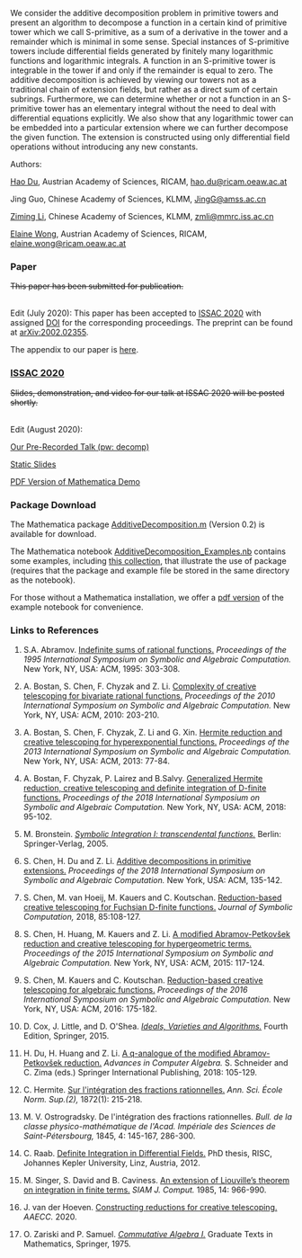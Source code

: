 We consider the additive decomposition problem in primitive towers and present an algorithm to decompose a function in a certain kind of primitive tower which we call S-primitive, as a sum of a derivative in the tower and a remainder which is minimal in some sense. Special instances of S-primitive towers include differential fields generated by finitely many logarithmic functions and logarithmic integrals. A function in an S-primitive tower is integrable in the tower if and only if the remainder is equal to zero. The additive decomposition is achieved by viewing our towers not as a traditional chain of extension fields, but rather as a direct sum of certain subrings. Furthermore, we can determine whether or not a function in an S-primitive tower has an elementary integral without the need to deal with differential equations explicitly. We also show that any logarithmic tower can be embedded into a particular extension where we can further decompose the given function. The extension is constructed using only differential field operations without introducing any new constants.

Authors:

[Hao Du](https://www.ricam.oeaw.ac.at/people/member/?firstname=Hao&lastname=Du), Austrian Academy of Sciences, RICAM, [hao.du@ricam.oeaw.ac.at](mailto:duhao@ricam.oeaw.ac.at)

Jing Guo, Chinese Academy of Sciences, KLMM, [JingG@amss.ac.cn](mailto:JingG@amss.ac.cn)

[Ziming	Li](http://www.mmrc.iss.ac.cn/~zmli),	Chinese Academy of Sciences, KLMM, [zmli@mmrc.iss.ac.cn](mailto:zmli@mmrc.iss.ac.cn)

[Elaine Wong](https://www.ricam.oeaw.ac.at/people/member/?firstname=Elaine&lastname=Wong), Austrian Academy of Sciences, RICAM, [elaine.wong@ricam.oeaw.ac.at](mailto:elaine.wong@ricam.oeaw.ac.at)

### Paper

<strike>This paper has been submitted for publication. </strike> <br />
<br />

Edit (July 2020): This paper has been accepted to [ISSAC 2020](http://www.issac-conference.org/2020/papers.php) with assigned [DOI](https://doi.org/10.1145/3373207.3404025) for the corresponding proceedings. The preprint can be found at [arXiv:2002.02355](https://arxiv.org/abs/2002.02355). 

The appendix to our paper is [here](http://wongey.github.io/add-decomp-sprimitive/appendix.pdf).

### [ISSAC 2020](http://www.issac-conference.org/2020/index.php)

<strike> Slides, demonstration, and video for our talk at ISSAC 2020 will be posted shortly. </strike> <br />
<br />

Edit (August 2020): 

[Our Pre-Recorded Talk (pw: decomp)](https://people.ricam.oeaw.ac.at/cloud/s/KfXPaowxteTyoXx)

[Static Slides](http://wongey.github.io/add-decomp-sprimitive/talkslides_noanimation.pdf)

[PDF Version of Mathematica Demo](http://wongey.github.io/add-decomp-sprimitive/mathematicademo.pdf)

### Package Download

The Mathematica package [AdditiveDecomposition.m](https://wongey.github.io/add-decomp-sprimitive/AdditiveDecomposition.m) (Version 0.2) is available for download.

The Mathematica notebook [AdditiveDecomposition_Examples.nb](https://wongey.github.io/add-decomp-sprimitive/AdditiveDecomposition_Examples.nb) contains some examples, including [this collection](https://wongey.github.io/add-decomp-sprimitive/decomp_examples_collection1.m), that illustrate the use of package (requires that the package and example file be stored in the same directory as the notebook).

For those without a Mathematica installation, we offer a [pdf version](https://wongey.github.io/add-decomp-sprimitive/AdditiveDecomposition_Examples.pdf) of the example notebook for convenience.

### Links to References

1. S.A. Abramov. [Indefinite sums of rational functions.](https://dl.acm.org/doi/10.1145/220346.220386) *Proceedings of the 1995 International Symposium on Symbolic and Algebraic Computation.* New York, NY, USA: ACM, 1995: 303-308.

2. A. Bostan, S. Chen,  F. Chyzak and Z. Li. [Complexity of creative telescoping for bivariate rational functions.](https://dl.acm.org/doi/10.1145/1837934.1837975) *Proceedings of the 2010 International Symposium on Symbolic and Algebraic Computation.* New York, NY, USA: ACM, 2010: 203-210.

3. A. Bostan, S. Chen, F. Chyzak,  Z. Li and G. Xin. [Hermite reduction and creative telescoping for hyperexponential functions.](https://arxiv.org/abs/1301.5038) *Proceedings of the 2013 International Symposium on Symbolic and Algebraic Computation.* New York, NY, USA: ACM, 2013: 77-84.

4. A. Bostan, F. Chyzak, P. Lairez and B.Salvy. [Generalized Hermite reduction, creative telescoping and
definite integration of D-finite functions.](https://doi.org/10.1145/3208976.3208992) *Proceedings of the 2018 International Symposium on Symbolic and Algebraic Computation.* New York, NY, USA: ACM, 2018: 95-102.

5. M. Bronstein. [*Symbolic Integration I: transcendental functions.*](https://www.springer.com/gp/book/9783662033869) Berlin: Springer-Verlag, 2005.

6. S. Chen, H. Du and Z. Li. [Additive decompositions in primitive extensions.](https://arxiv.org/abs/1802.02329) *Proceedings of the 2018 International Symposium on Symbolic and Algebraic Computation.* New York, USA: ACM, 135-142.

7. S. Chen, M. van Hoeij, M. Kauers and C. Koutschan. [Reduction-based creative telescoping for Fuchsian D-finite functions.](https://dl.acm.org/doi/10.1145/2930889.2930901) *Journal of Symbolic Computation,* 2018, 85:108-127.

8. S. Chen, H. Huang, M. Kauers and Z. Li. [A modified Abramov-Petkovšek reduction and creative telescoping for hypergeometric terms.](https://dl.acm.org/doi/10.1145/2755996.2756648) *Proceedings of the 2015 International Symposium on Symbolic and Algebraic Computation.* New York, NY, USA: ACM, 2015: 117-124.

9. S. Chen, M. Kauers and C. Koutschan. [Reduction-based creative telescoping for algebraic functions.](https://dl.acm.org/doi/10.1145/2930889.2930901) *Proceedings of the 2016 International Symposium on Symbolic and Algebraic Computation.* New York, NY, USA: ACM, 2016: 175-182.

10. D. Cox, J. Little, and D. O'Shea. [*Ideals, Varieties and Algorithms.*](https://www.springer.com/gp/book/9783319167206) Fourth Edition, Springer, 2015.

11. H. Du, H. Huang and Z. Li. [A q-analogue of the modified Abramov-Petkovšek reduction.](https://link.springer.com/chapter/10.1007/978-3-319-73232-9_5) *Advances in Computer Algebra.* S. Schneider and C. Zima (eds.) Springer International Publishing, 2018: 105-129.

12. C. Hermite. [Sur l'intégration des fractions rationnelles.](http://www.numdam.org/item/NAM_1872_2_11__145_0/) *Ann. Sci. École Norm. Sup.(2),* 1872(1): 215-218.

13. M. V. Ostrogradsky. De l'intégration des fractions rationnelles. *Bull. de la classe physico-mathématique de l'Acad. Impériale des Sciences de Saint-Pétersbourg,* 1845, 4: 145-167, 286-300.

14. C. Raab. [Definite Integration in Differential Fields.](http://www3.risc.jku.at/publications/download/risc_4583/PhD_CGR.pdf) PhD thesis, RISC, Johannes Kepler University, Linz, Austria, 2012.

15. M. Singer, S. David and B. Caviness. [An extension of Liouville’s theorem on integration in finite terms.](https://dl.acm.org/doi/10.1145/800206.806366) *SIAM J. Comput.* 1985, 14: 966-990.

16. J. van der Hoeven. [Constructing reductions for creative telescoping.](https://link.springer.com/article/10.1007%2Fs00200-020-00413-3) *AAECC.* 2020.

17. O. Zariski and P. Samuel. [*Commutative Algebra I.*](https://www.springer.com/gp/book/9780387900896) Graduate Texts in Mathematics, Springer, 1975.
